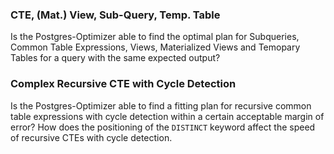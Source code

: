### CTE, (Mat.) View, Sub-Query, Temp. Table
Is the Postgres-Optimizer able to find the optimal plan for Subqueries, Common Table Expressions, Views, Materialized Views and Temopary Tables for a query with the same expected output?

### Complex Recursive CTE with Cycle Detection
Is the Postgres-Optimizer able to find a fitting plan for recursive common table expressions with cycle detection within a certain acceptable margin of error?
How does the positioning of the `DISTINCT` keyword affect the speed of recursive CTEs with cycle detection.

